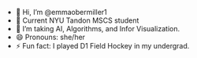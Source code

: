 - 👋 Hi, I’m @emmaobermiller1
- 👀 Current NYU Tandon MSCS student
- 🌱 I’m taking AI, Algorithms, and Infor Visualization.
- 😄 Pronouns: she/her
- ⚡ Fun fact: I played D1 Field Hockey in my undergrad.
